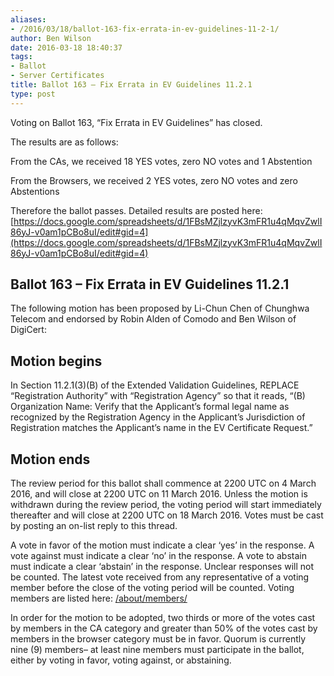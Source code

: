 ```yaml
---
aliases:
- /2016/03/18/ballot-163-fix-errata-in-ev-guidelines-11-2-1/
author: Ben Wilson
date: 2016-03-18 18:40:37
tags:
- Ballot
- Server Certificates
title: Ballot 163 – Fix Errata in EV Guidelines 11.2.1
type: post
---
```


Voting on Ballot 163, “Fix Errata in EV Guidelines” has closed.

The results are as follows:

From the CAs, we received 18 YES votes, zero NO votes and 1 Abstention

From the Browsers, we received 2 YES votes, zero NO votes and zero Abstentions

Therefore the ballot passes. Detailed results are posted here: [https://docs.google.com/spreadsheets/d/1FBsMZjlzyvK3mFR1u4qMqvZwlI86yJ-v0am1pCBo8uI/edit#gid=4](https://docs.google.com/spreadsheets/d/1FBsMZjlzyvK3mFR1u4qMqvZwlI86yJ-v0am1pCBo8uI/edit#gid=4)

## Ballot 163 – Fix Errata in EV Guidelines 11.2.1

The following motion has been proposed by Li-Chun Chen of Chunghwa Telecom and endorsed by Robin Alden of Comodo and Ben Wilson of DigiCert:

## Motion begins

In Section 11.2.1(3)(B) of the Extended Validation Guidelines, REPLACE “Registration Authority” with “Registration Agency” so that it reads, “(B) Organization Name: Verify that the Applicant’s formal legal name as recognized by the Registration Agency in the Applicant’s Jurisdiction of Registration matches the Applicant’s name in the EV Certificate Request.”

## Motion ends

The review period for this ballot shall commence at 2200 UTC on 4 March 2016, and will close at 2200 UTC on 11 March 2016. Unless the motion is withdrawn during the review period, the voting period will start immediately thereafter and will close at 2200 UTC on 18 March 2016. Votes must be cast by posting an on-list reply to this thread.

A vote in favor of the motion must indicate a clear ‘yes’ in the response. A vote against must indicate a clear ‘no’ in the response. A vote to abstain must indicate a clear ‘abstain’ in the response. Unclear responses will not be counted. The latest vote received from any representative of a voting member before the close of the voting period will be counted. Voting members are listed here: [/about/members/](/about/members/)

In order for the motion to be adopted, two thirds or more of the votes cast by members in the CA category and greater than 50% of the votes cast by members in the browser category must be in favor. Quorum is currently nine (9) members– at least nine members must participate in the ballot, either by voting in favor, voting against, or abstaining.